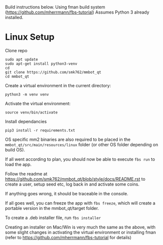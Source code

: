 Build instructions below. Using fman build system (https://github.com/mherrmann/fbs-tutorial)
Assumes Python 3 already installed.

# Linux Setup

Clone repo
```
sudo apt update 
sudo apt-get install python3-venv
cd
git clone https://github.com/smk762/mmbot_qt
cd mmbot_qt
```

Create a virtual environment in the current directory:

`python3 -m venv venv`

Activate the virtual environment:

`source venv/bin/activate`

Install dependancies

`pip3 install -r requirements.txt`

OS specific mm2 binaries are also required to be placed in the `mmbot_qt/src/main/resources/linux` folder (or other OS folder depending on build OS).

If all went according to plan, you should now be able to execute `fbs run` to load the app.

Follow the readme at https://github.com/smk762/mmbot_qt/blob/style/docs/README.rst to create a user, setup seed etc, log back in and activate some coins. 

If anything goes wrong, it should be traceable in the console.

If all goes well, you can freeze the app with `fbs freeze`, which will create a portable version in the mmbot_qt/target folder.

To create a .deb installer file, run `fbs installer`

Creating an installer on Mac/Win is very much the same as the above, with some slight changes in activating the virtual environment or installing fman (refer to https://github.com/mherrmann/fbs-tutorial for details)
